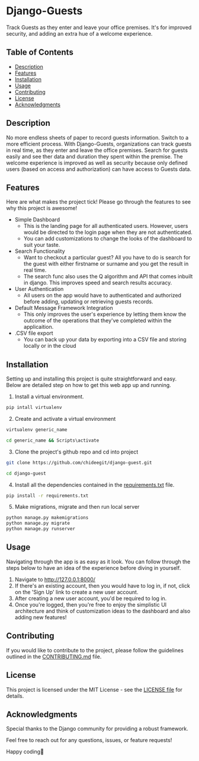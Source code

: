# Django-Guests

Track Guests as they enter and leave your office premises. It's for improved security, and adding an extra hue of a welcome experience.

## Table of Contents

- [Description](#description)
- [Features](#features)
- [Installation](#installation)
- [Usage](#usage)
- [Contributing](#contributing)
- [License](#license)
- [Acknowledgments](#acknowledgments)

## Description

No more endless sheets of paper to record guests information. Switch to a more efficient process. With Django-Guests, organizations can track guests in real time, as they enter and leave the office premises. Search for guests easily and see ther data and duration they spent within the premise. The welcome experience is improved as well as security because only defined users (based on access and authorization) can have access to Guests data. 

## Features

Here are what makes the project tick! Please go through the features to see why this project is awesome!

- Simple Dashboard
    - This is the landing page for all authenticated users. However, users would be directed to the login page when they are not authenticated. 
    - You can add customizations to change the looks of the dashboard to suit your taste. 
- Search Functionality
    - Want to checkout a particular guest? All you have to do is search for the guest with either firstname or surname and you get the result in real time. 
    - The search func also uses the Q algorithm and API that comes inbuilt in django. This improves speed and search results accuracy. 
- User Authentication
    - All users on the app would have to authenticated and authorized before adding, updating or retrieving guests records. 
- Default Message Framework Integration
    - This only improves the user's experience by letting them know the outcome of the operations that they've completed within the applicaition.
- .CSV file export
    - You can back up your data by exporting into a CSV file and storing locally or in the cloud 

## Installation

Setting up and installing this project is quite straightforward and easy. Below are detailed step on how to get this web app up and running. 

1. Install a virtual environment. 
```bash
pip intall virtualenv

```

2. Create and activate a virtual environment 
```bash
virtualenv generic_name

cd generic_name && Scripts\activate
```

3. Clone the project's github repo and cd into project
```bash
git clone https://github.com/chideegit/django-guest.git

cd django-guest
```

4. Install all the dependencies contained in the [requirements.txt](./requirements.txt) file. 
```bash
pip install -r requirements.txt
```

5. Make migrations, migrate and  then run local server 
```bash
python manage.py makemigrations
python manage.py migrate
python manage.py runserver
```
## Usage
Navigating through the app is as easy as it look. You can follow through the steps below to have an idea of the experience before diving in yourself.

1. Navigate to http://127.0.0.1:8000/ 
2. If there's an existing account, then you would have to log in, if not, click on the 'Sign Up' link to create a new user account. 
3. After creating a new user account, you'd be required to log in. 
4. Once you're logged, then you're free to enjoy the simplistic UI architecture and think of customization ideas to the dashboard and also adding new features!

## Contributing
If you would like to contribute to the project, please follow the guidelines outlined in the [CONTRIBUTING.md](./CONTRIBUTING.md) file.

## License
This project is licensed under the MIT License - see the [LICENSE file](./LICENSE) for details.

## Acknowledgments
Special thanks to the Django community for providing a robust framework.

Feel free to reach out for any questions, issues, or feature requests!

Happy coding🚀